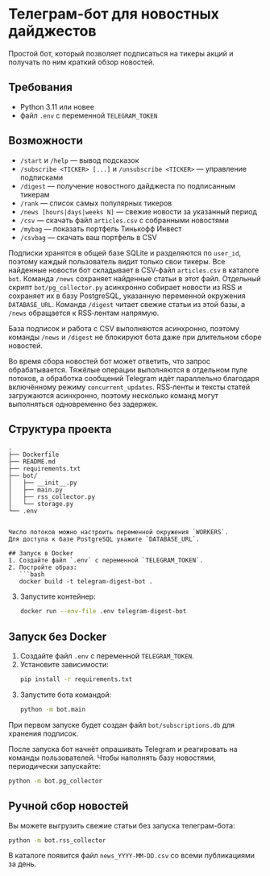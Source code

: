 
# Телеграм-бот для новостных дайджестов

Простой бот, который позволяет подписаться на тикеры акций и получать по ним краткий обзор новостей.

## Требования
- Python 3.11 или новее
- файл `.env` c переменной `TELEGRAM_TOKEN`

## Возможности
- `/start` и `/help` — вывод подсказок
- `/subscribe <TICKER> [...]` и `/unsubscribe <TICKER>` — управление подписками
- `/digest` — получение новостного дайджеста по подписанным тикерам
- `/rank` — список самых популярных тикеров
- `/news [hours|days|weeks N]` — свежие новости за указанный период
- `/csv` — скачать файл `articles.csv` с собранными новостями
- `/mybag` — показать портфель Тинькофф Инвест
- `/csvbag` — скачать ваш портфель в CSV


Подписки хранятся в общей базе SQLite и разделяются по `user_id`, поэтому
каждый пользователь видит только свои тикеры.
Все найденные новости бот складывает в CSV‑файл `articles.csv` в каталоге `bot`.
Команда `/news` сохраняет найденные статьи в этот файл.
Отдельный скрипт `bot/pg_collector.py` асинхронно собирает новости из RSS и
сохраняет их в базу PostgreSQL, указанную переменной окружения `DATABASE_URL`.
Команда `/digest` читает свежие статьи из этой базы, а `/news` обращается
к RSS‑лентам напрямую.


База подписок и работа с CSV выполняются асинхронно, поэтому команды
`/news` и `/digest` не блокируют бота даже при длительном сборе новостей.

Во время сбора новостей бот может ответить, что запрос обрабатывается.
Тяжёлые операции выполняются в отдельном пуле потоков, а обработка
сообщений Telegram идёт параллельно благодаря включённому режиму
`concurrent_updates`. RSS‑ленты и тексты статей загружаются асинхронно,
поэтому несколько команд могут выполняться одновременно без задержек.

## Структура проекта
```
.
├── Dockerfile
├── README.md
├── requirements.txt
├── bot/
│   ├── __init__.py
│   ├── main.py
│   ├── rss_collector.py
│   └── storage.py
└── .env


Число потоков можно настроить переменной окружения `WORKERS`.
Для доступа к базе PostgreSQL укажите `DATABASE_URL`.

## Запуск в Docker
1. Создайте файл `.env` с переменной `TELEGRAM_TOKEN`.
2. Постройте образ:
   ```bash
   docker build -t telegram-digest-bot .
   ```
3. Запустите контейнер:

   ```bash
   docker run --env-file .env telegram-digest-bot
   ```

## Запуск без Docker
1. Создайте файл `.env` с переменной `TELEGRAM_TOKEN`.
2. Установите зависимости:
   ```bash
   pip install -r requirements.txt
   ```
3. Запустите бота командой:
   ```bash
   python -m bot.main
   ```

При первом запуске будет создан файл `bot/subscriptions.db` для хранения подписок.


После запуска бот начнёт опрашивать Telegram и реагировать на команды пользователей.
Чтобы наполнять базу новостями, периодически запускайте:

```bash
python -m bot.pg_collector
```

## Ручной сбор новостей
Вы можете выгрузить свежие статьи без запуска телеграм-бота:

```bash
python -m bot.rss_collector
```

В каталоге появится файл `news_YYYY-MM-DD.csv` со всеми публикациями за день.


